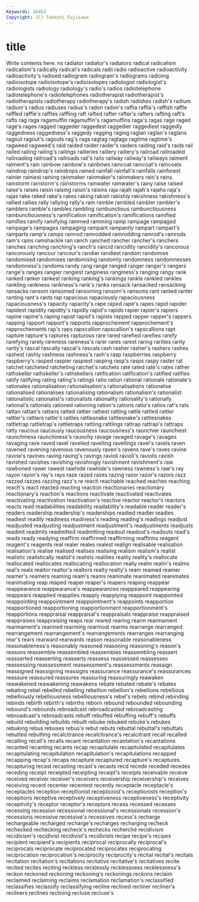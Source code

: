 ```yaml
---
Keywords: 16452 
Copyright: (C) Takeshi Fujisawa
---
```


# title

Write contents here.
ns radiator radiator's radiators radical
radicalism radicalism's radically radical's radicals radii radio radioactive radioactivity radioactivity's
radioed radiogram radiogram's radiograms radioing radioisotope radioisotope's radioisotopes radiologist radiologist's
radiologists radiology radiology's radio's radios radiotelephone radiotelephone's radiotelephones radiotherapist radiotherapist's
radiotherapists radiotherapy radiotherapy's radish radishes radish's radium radium's radius radiuses
radius's radon radon's raffia raffia's raffish raffle raffled raffle's raffles
raffling raft rafted rafter rafter's rafters rafting raft's rafts rag
raga ragamuffin ragamuffin's ragamuffins raga's ragas rage raged rage's rages
ragged raggeder raggedest raggedier raggediest raggedly raggedness raggedness's raggedy ragging
raging raglan raglan's raglans ragout ragout's ragouts rag's rags ragtag
ragtags ragtime ragtime's ragweed ragweed's raid raided raider raider's raiders
raiding raid's raids rail railed railing railing's railings railleries raillery
raillery's railroad railroaded railroading railroad's railroads rail's rails railway railway's
railways raiment raiment's rain rainbow rainbow's rainbows raincoat raincoat's raincoats
raindrop raindrop's raindrops rained rainfall rainfall's rainfalls rainforest rainier rainiest
raining rainmaker rainmaker's rainmakers rain's rains rainstorm rainstorm's rainstorms rainwater
rainwater's rainy raise raised raise's raises raisin raising raisin's raisins
raja rajah rajah's rajahs raja's rajas rake raked rake's rakes
raking rakish rakishly rakishness rakishness's rallied rallies rally rallying rally's
ram ramble rambled rambler rambler's ramblers ramble's rambles rambling rambunctious
rambunctiousness rambunctiousness's ramification ramification's ramifications ramified ramifies ramify ramifying rammed
ramming ramp rampage rampaged rampage's rampages rampaging rampant rampantly rampart
rampart's ramparts ramp's ramps ramrod ramrodded ramrodding ramrod's ramrods ram's
rams ramshackle ran ranch ranched rancher rancher's ranchers ranches ranching
ranching's ranch's rancid rancidity rancidity's rancorous rancorously rancour rancour's randier
randiest random randomise randomised randomises randomising randomly randomness randomnesses randomness's
randoms randy rang range ranged ranger ranger's rangers range's ranges
rangier rangiest ranginess ranginess's ranging rangy rank ranked ranker rankest
ranking ranking's rankings rankle rankled rankles rankling rankness rankness's rank's
ranks ransack ransacked ransacking ransacks ransom ransomed ransoming ransom's ransoms
rant ranted ranter ranting rant's rants rap rapacious rapaciously rapaciousness
rapaciousness's rapacity rapacity's rape raped rape's rapes rapid rapider rapidest
rapidity rapidity's rapidly rapid's rapids rapier rapier's rapiers rapine rapine's
raping rapist rapist's rapists rapped rapper rapper's rappers rapping rapport
rapport's rapports rapprochement rapprochement's rapprochements rap's raps rapscallion rapscallion's rapscallions
rapt rapture rapture's raptures rapturous rare rared rarefied rarefies rarefy
rarefying rarely rareness rareness's rarer rares rarest raring rarities rarity
rarity's rascal rascally rascal's rascals rash rasher rasher's rashers rashes
rashest rashly rashness rashness's rash's rasp raspberries raspberry raspberry's rasped
raspier raspiest rasping rasp's rasps raspy raster rat ratchet ratcheted
ratcheting ratchet's ratchets rate rated rate's rates rather rathskeller rathskeller's
rathskellers ratification ratification's ratified ratifies ratify ratifying rating rating's ratings
ratio ration rational rationale rationale's rationales rationalisation rationalisation's rationalisations rationalise
rationalised rationalises rationalising rationalism rationalism's rationalist rationalistic rationalist's rationalists rationality
rationality's rationally rational's rationals rationed rationing ration's rations ratio's ratios
rat's rats rattan rattan's rattans ratted rattier rattiest ratting rattle
rattled rattler rattler's rattlers rattle's rattles rattlesnake rattlesnake's rattlesnakes rattletrap
rattletrap's rattletraps rattling rattlings rattrap rattrap's rattraps ratty raucous raucously
raucousness raucousness's raunchier raunchiest raunchiness raunchiness's raunchy ravage ravaged ravage's
ravages ravaging rave raved ravel ravelled ravelling ravellings ravel's ravels
raven ravened ravening ravenous ravenously raven's ravens rave's raves ravine
ravine's ravines raving raving's ravings ravioli ravioli's raviolis ravish ravished
ravishes ravishing ravishingly ravishment ravishment's raw rawboned rawer rawest rawhide
rawhide's rawness rawness's raw's ray rayon rayon's ray's rays raze
razed razes razing razor razor's razors razz razzed razzes razzing
razz's re reach reachable reached reaches reaching reach's react reacted
reacting reaction reactionaries reactionary reactionary's reaction's reactions reactivate reactivated reactivates
reactivating reactivation reactivation's reactive reactor reactor's reactors reacts read readabilities
readability readability's readable reader reader's readers readership readership's readerships readied
readier readies readiest readily readiness readiness's reading reading's readings readjust
readjusted readjusting readjustment readjustment's readjustments readjusts readmit readmits readmitted readmitting
readout readout's readouts read's reads ready readying reaffirm reaffirmed reaffirming
reaffirms reagent reagent's reagents real realer reales realest realign realisable
realisation realisation's realise realised realises realising realism realism's realist realistic
realistically realist's realists realities reality reality's reallocate reallocated reallocates reallocating
reallocation really realm realm's realms real's reals realtor realtor's realtors
realty realty's ream reamed reamer reamer's reamers reaming ream's reams
reanimate reanimated reanimates reanimating reap reaped reaper reaper's reapers reaping
reappear reappearance reappearance's reappearances reappeared reappearing reappears reapplied reapplies reapply
reapplying reappoint reappointed reappointing reappointment reappointment's reappoints reapportion reapportioned reapportioning
reapportionment reapportionment's reapportions reappraisal reappraisal's reappraisals reappraise reappraised reappraises reappraising
reaps rear reared rearing rearm rearmament rearmament's rearmed rearming rearmost
rearms rearrange rearranged rearrangement rearrangement's rearrangements rearranges rearranging rear's rears
rearward rearwards reason reasonable reasonableness reasonableness's reasonably reasoned reasoning reasoning's
reason's reasons reassemble reassembled reassembles reassembling reassert reasserted reasserting reasserts
reassess reassessed reassesses reassessing reassessment reassessment's reassessments reassign reassigned reassigning
reassigns reassurance reassurance's reassurances reassure reassured reassures reassuring reassuringly reawaken
reawakened reawakening reawakens rebate rebated rebate's rebates rebating rebel rebelled
rebelling rebellion rebellion's rebellions rebellious rebelliously rebelliousness rebelliousness's rebel's rebels
rebind rebinding rebinds rebirth rebirth's rebirths reborn rebound rebounded rebounding
rebound's rebounds rebroadcast rebroadcasted rebroadcasting rebroadcast's rebroadcasts rebuff rebuffed rebuffing
rebuff's rebuffs rebuild rebuilding rebuilds rebuilt rebuke rebuked rebuke's rebukes
rebuking rebus rebuses rebus's rebut rebuts rebuttal rebuttal's rebuttals rebutted
rebutting recalcitrance recalcitrance's recalcitrant recall recalled recalling recall's recalls recant
recantation recantation's recantations recanted recanting recants recap recapitulate recapitulated recapitulates
recapitulating recapitulation recapitulation's recapitulations recapped recapping recap's recaps recapture recaptured
recapture's recaptures recapturing recast recasting recast's recasts recd recede receded
recedes receding receipt receipted receipting receipt's receipts receivable receive received
receiver receiver's receivers receivership receivership's receives receiving recent recenter recentest
recently receptacle receptacle's receptacles reception receptionist receptionist's receptionists reception's receptions
receptive receptively receptiveness receptiveness's receptivity receptivity's receptor receptor's receptors recess
recessed recesses recessing recession recessional recessional's recessionals recession's recessions recessive
recessive's recessives recess's recharge rechargeable recharged recharge's recharges recharging recheck
rechecked rechecking recheck's rechecks recherché recidivism recidivism's recidivist recidivist's recidivists
recipe recipe's recipes recipient recipient's recipients reciprocal reciprocally reciprocal's reciprocals
reciprocate reciprocated reciprocates reciprocating reciprocation reciprocation's reciprocity reciprocity's recital recital's
recitals recitation recitation's recitations recitative recitative's recitatives recite recited recites
reciting reckless recklessly recklessness recklessness's reckon reckoned reckoning reckoning's reckonings
reckons reclaim reclaimed reclaiming reclaims reclamation reclamation's reclassified reclassifies reclassify
reclassifying recline reclined recliner recliner's recliners reclines reclining recluse recluse's
